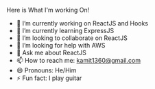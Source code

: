  
Here is What I'm working On!

- 🔭 I’m currently working on ReactJS and Hooks
- 🌱 I’m currently learning ExpressJS
- 👯 I’m looking to collaborate on ReactJS
- 🤔 I’m looking for help with AWS
- 💬 Ask me about ReactJS
- 📫 How to reach me: kamit1360@gmail.com 
- 😄 Pronouns: He/Him
- ⚡ Fun fact: I play guitar
 
